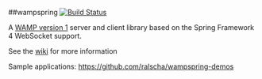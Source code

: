 ##wampspring 
[![Build Status](https://api.travis-ci.org/ralscha/wampspring.png)](https://travis-ci.org/ralscha/wampspring)


A [WAMP version 1](http://wamp.ws/spec/wamp1/) server and client library based on the Spring Framework 4 WebSocket support.

See the [wiki](https://github.com/ralscha/wampspring/wiki) for more information

Sample applications: https://github.com/ralscha/wampspring-demos
